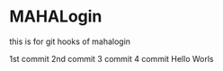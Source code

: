 # MAHALogin
this is for git hooks  of mahalogin

1st commit 
2nd commit
3 commit
4 commit
Hello Worls
